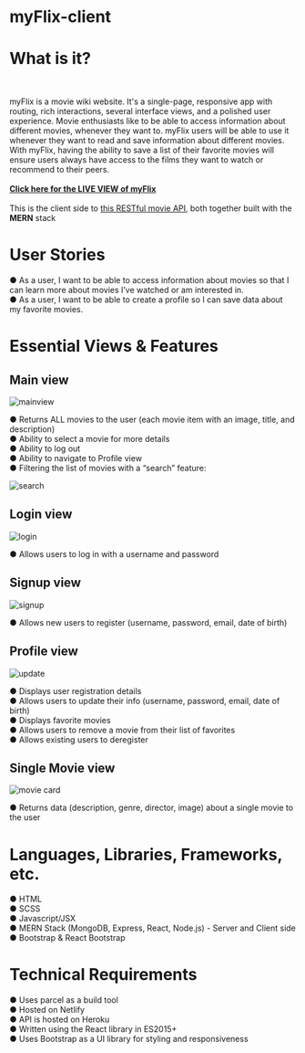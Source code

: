 # myFlix-client

<h1>What is it?</h1> <br>

myFlix is a movie wiki website. It's a single-page, responsive app with routing, rich interactions, several interface views,
and a polished user experience. Movie enthusiasts like to be able to access information about different movies,
whenever they want to. myFlix users will be able to use it whenever they want to read and save information
about different movies. With myFlix, having the ability to save a list of their favorite movies will ensure
users always have access to the films they want to watch or recommend to their peers.
<br>
<br>
**[Click here for the LIVE VIEW of myFlix](https://myflixpkm.netlify.app/ "myFlix live view link")**
<br>
<br>
This is the client side to  [this RESTful movie API](https://github.com/priya-km/myflix-app "this RESTful movie API"), both together built with the **MERN** stack
<br>
<h1>User Stories</h1>
● As a user, I want to be able to access information about movies so that I can learn more
about movies I’ve watched or am interested in. <br>
● As a user, I want to be able to create a profile so I can save data about my favorite movies.

<h1>Essential Views & Features</h1>
<h2>Main view</h2>
  
![mainview](https://github.com/priya-km/myFlix-client/assets/118628757/2bd11aed-e267-4cd6-9e11-afdb9a238820 "Screenshot of mainview")
  
● Returns ALL movies to the user (each movie item with an image, title, and description)<br>
● Ability to select a movie for more details<br>
● Ability to log out<br>
● Ability to navigate to Profile view<br>
● Filtering the list of movies with a “search” feature: <br>
  
  ![search](https://github.com/priya-km/myFlix-client/assets/118628757/306c114c-a415-42c5-874e-14e09eb4dad7 "Screenshot of filter feature")

<h2>Login view</h2>
  
  ![login](https://github.com/priya-km/myFlix-client/assets/118628757/188ec49f-fc67-429f-bd75-126e1a9d4b1e "Screenshot of login view")

● Allows users to log in with a username and password

<h2>Signup view</h2>
  
  ![signup](https://github.com/priya-km/myFlix-client/assets/118628757/63451040-8d14-4fc1-9f6e-cbb18ffd9b58)
  
● Allows new users to register (username, password, email, date of birth)

<h2>Profile view</h2>
  
  ![update](https://github.com/priya-km/myFlix-client/assets/118628757/233c1d50-a9bd-49b0-90f4-4651d4f6fe3b "Screenshot of profile view")
  
● Displays user registration details<br>
● Allows users to update their info (username, password, email, date of birth)<br>
● Displays favorite movies<br>
● Allows users to remove a movie from their list of favorites<br>
● Allows existing users to deregister
<br>
  
<h2>Single Movie view</h2>
  
  ![movie card](https://github.com/priya-km/myFlix-client/assets/118628757/fd06f8ea-2046-437b-820e-2c0d302c14ff "Screenshot of single movie view")

● Returns data (description, genre, director, image) about a single movie to the user<br>

<h1>Languages, Libraries, Frameworks, etc.</h1>
● HTML <br>
● SCSS <br>
● Javascript/JSX <br>
● MERN Stack (MongoDB, Express, React, Node.js) - Server and Client side <br>
● Bootstrap & React Bootstrap <br>
  
<h1>Technical Requirements</h1>
● Uses parcel as a build tool<br>
● Hosted on Netlify<br>
● API is hosted on Heroku<br>  
● Written using the React library in ES2015+ <br>
● Uses Bootstrap as a UI library for styling and responsiveness<br>
